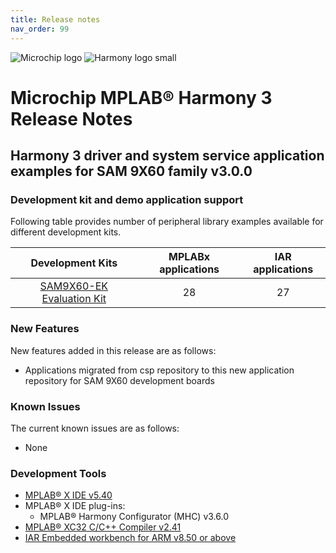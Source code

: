 ```yaml
---
title: Release notes
nav_order: 99
---
```


![Microchip logo](https://raw.githubusercontent.com/wiki/Microchip-MPLAB-Harmony/Microchip-MPLAB-Harmony.github.io/images/microchip_logo.png)
![Harmony logo small](https://raw.githubusercontent.com/wiki/Microchip-MPLAB-Harmony/Microchip-MPLAB-Harmony.github.io/images/microchip_mplab_harmony_logo_small.png)

# Microchip MPLAB® Harmony 3 Release Notes

## Harmony 3 driver and system service application examples for SAM 9X60 family  v3.0.0

### Development kit and demo application support

Following table provides number of peripheral library examples available for different development kits.

| Development Kits  | MPLABx applications | IAR applications |
|:-----------------:|:-------------------:|:----------------:|
| [SAM9X60-EK Evaluation Kit](https://www.microchip.com/developmenttools/ProductDetails/DT100126) | 28 | 27 |

### New Features

New features added in this release are as follows:

- Applications migrated from csp repository to this new application repository for SAM 9X60 development boards


### Known Issues

The current known issues are as follows:

- None

### Development Tools

- [MPLAB® X IDE v5.40](https://www.microchip.com/mplab/mplab-x-ide)
- MPLAB® X IDE plug-ins:
  - MPLAB® Harmony Configurator (MHC) v3.6.0
- [MPLAB® XC32 C/C++ Compiler v2.41](https://www.microchip.com/mplab/compilers)
- [IAR Embedded workbench for ARM v8.50 or above](https://www.iar.com/iar-embedded-workbench/#!?architecture=Arm)
